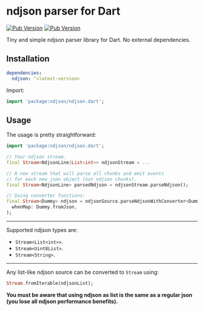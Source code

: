# ndjson parser for Dart

[![Pub Version](https://img.shields.io/pub/v/ndjson)](https://pub.dev/packages/ndjson) [![Pub Version](https://img.shields.io/pub/points/ndjson)](https://pub.dev/packages/ndjson)

Tiny and simple ndjson parser library for Dart. No external dependencies.

## Installation

```yaml
dependencies:
  ndjson: ^<latest-version>
```

Import:

```dart
import 'package:ndjson/ndjson.dart';
```

## Usage

The usage is pretty straightforward:

```dart
import 'package:ndjson/ndjson.dart';

// Your ndjson stream.
final Stream<NdjsonLine|List<int>> ndjsonStream = ...

// A new stream that will parse all chunks and emit events 
// for each new json object (not ndjson chunks).
final Stream<NdjsonLine> parsedNdjson = ndjsonStream.parseNdjson();

// Using converter functions:
final Stream<Dummy> ndjson = ndjsonSource.parseNdjsonWithConverter<Dummy>(
  whenMap: Dummy.fromJson,
);
```

---

Supported ndjson types are:

- `Stream<List<int>>`.
- `Stream<Uint8List>`.
- `Stream<String>`.

---

Any list-like ndjson source can be converted to `Stream` using:

```dart
Stream.fromIterable(ndjsonList);
```

**You must be aware that using ndjson as list is the same as a regular json (you lose all ndjson performance benefits).**
